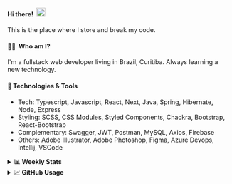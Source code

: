 #### Hi there!&nbsp;&nbsp;<img src="https://media.giphy.com/media/hvRJCLFzcasrR4ia7z/giphy.gif" width="20px">
This is the place where I store and break my code.

#### 👨‍💻 &nbsp;Who am I?
I'm a fullstack web developer living in Brazil, Curitiba. Always learning a new technology.

#### 🔧&nbsp;Technologies & Tools
- Tech: Typescript, Javascript, React, Next, Java, Spring, Hibernate, Node, Express
- Styling: SCSS, CSS Modules, Styled Components, Chackra, Bootstrap, React-Bootstrap
- Complementary: Swagger, JWT, Postman, MySQL, Axios, Firebase
- Others: Adobe Illustrator, Adobe Photoshop, Figma, Azure Devops, Intellij, VSCode


<details>
  <summary><b> 📊&nbsp;Weekly Stats</b></summary>
<!--START_SECTION:waka-->

```text
TypeScript       25 hrs 3 mins   █████████████████████░░░░   84.56 %
JavaScript       3 hrs 18 mins   ██▓░░░░░░░░░░░░░░░░░░░░░░   11.16 %
JSON             40 mins         ▓░░░░░░░░░░░░░░░░░░░░░░░░   02.30 %
CSS              25 mins         ▒░░░░░░░░░░░░░░░░░░░░░░░░   01.46 %
XML              3 mins          ░░░░░░░░░░░░░░░░░░░░░░░░░   00.21 %
Bash             2 mins          ░░░░░░░░░░░░░░░░░░░░░░░░░   00.11 %
```

<!--END_SECTION:waka-->
</details>

<details>
  <summary>&#x1f4c8;<b> GitHub Usage</b></summary>
  
[![Top Langs](https://github-readme-stats.vercel.app/api/top-langs/?username=gxlpes&&langs_count=9&layout=compact)](https://github.com/anuraghazra/github-readme-stats)

</details>
